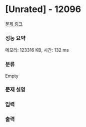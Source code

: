 # [Unrated]  - 12096 

[문제 링크](https://www.acmicpc.net/problem/12096) 

### 성능 요약

메모리: 123316 KB, 시간: 132 ms

### 분류

Empty

### 문제 설명

<!-- 66y47KCc7J2YIOygleuLteydgA== -->

### 입력 

 <!-- 7JWM66Ck7KSEIOyImCDsl4bri6Q= -->

### 출력 

 <!-- 7ZWY7KeA66eMIO2ejO2KuOuKlCDsnojri6Q= -->

